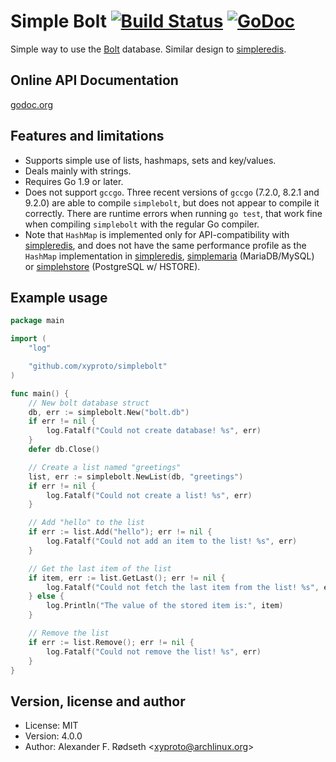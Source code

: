 # Simple Bolt [![Build Status](https://travis-ci.org/xyproto/simplebolt.svg?branch=master)](https://travis-ci.org/xyproto/simplebolt) [![GoDoc](https://godoc.org/github.com/xyproto/simplebolt?status.svg)](http://godoc.org/github.com/xyproto/simplebolt)

Simple way to use the [Bolt](https://github.com/coreos/bbolt) database. Similar design to [simpleredis](https://github.com/xyproto/simpleredis).


Online API Documentation
------------------------

[godoc.org](http://godoc.org/github.com/xyproto/simplebolt)


Features and limitations
------------------------

* Supports simple use of lists, hashmaps, sets and key/values.
* Deals mainly with strings.
* Requires Go 1.9 or later.
* Does not support `gccgo`. Three recent versions of `gccgo` (7.2.0, 8.2.1 and 9.2.0) are able to compile `simplebolt`, but does not appear to compile it correctly. There are runtime errors when running `go test`, that work fine when compiling `simplebolt` with the regular Go compiler.
* Note that `HashMap` is implemented only for API-compatibility with [simpleredis](https://github.com/xyproto/simpleredis), and does not have the same performance profile as the `HashMap` implementation in [simpleredis](https://github.com/xyproto/simpleredis), [simplemaria](https://github.com/xyproto/simplemaria) (MariaDB/MySQL) or [simplehstore](https://github.com/xyproto/simplehstore) (PostgreSQL w/ HSTORE).

Example usage
-------------

~~~go
package main

import (
	"log"

	"github.com/xyproto/simplebolt"
)

func main() {
	// New bolt database struct
	db, err := simplebolt.New("bolt.db")
	if err != nil {
		log.Fatalf("Could not create database! %s", err)
	}
	defer db.Close()

	// Create a list named "greetings"
	list, err := simplebolt.NewList(db, "greetings")
	if err != nil {
		log.Fatalf("Could not create a list! %s", err)
	}

	// Add "hello" to the list
	if err := list.Add("hello"); err != nil {
		log.Fatalf("Could not add an item to the list! %s", err)
	}

	// Get the last item of the list
	if item, err := list.GetLast(); err != nil {
		log.Fatalf("Could not fetch the last item from the list! %s", err)
	} else {
		log.Println("The value of the stored item is:", item)
	}

	// Remove the list
	if err := list.Remove(); err != nil {
		log.Fatalf("Could not remove the list! %s", err)
	}
}
~~~

Version, license and author
---------------------------

* License: MIT
* Version: 4.0.0
* Author: Alexander F. Rødseth &lt;xyproto@archlinux.org&gt;
